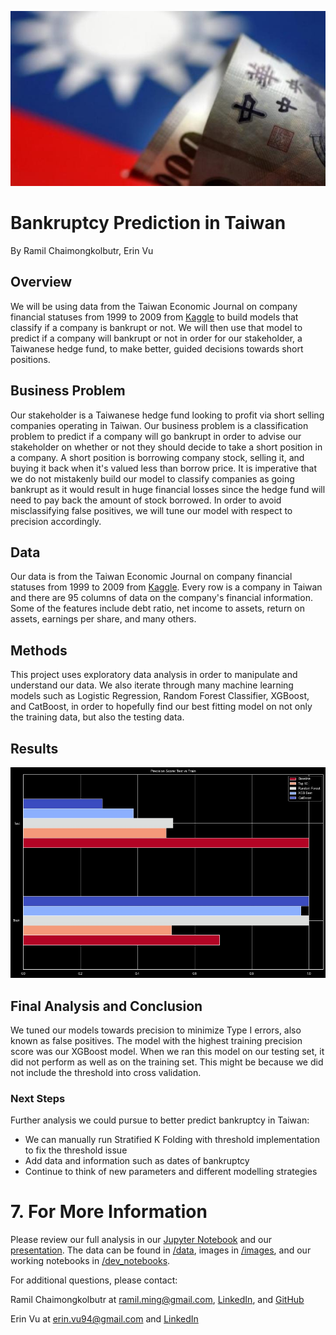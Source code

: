 ![TWD](images/twd_flag.jfif)

# Bankruptcy Prediction in Taiwan

By Ramil Chaimongkolbutr, Erin Vu

## Overview

We will be using data from the Taiwan Economic Journal on company financial statuses from 1999 to 2009 from [Kaggle](https://www.kaggle.com/fedesoriano/company-bankruptcy-prediction) to build models that classify if a company is bankrupt or not. We will then use that model to predict if a company will bankrupt or not in order for our stakeholder, a Taiwanese hedge fund, to make better, guided decisions towards short positions.

## Business Problem

Our stakeholder is a Taiwanese hedge fund looking to profit via short selling companies operating in Taiwan. Our business problem is a classification problem to predict if a company will go bankrupt in order to advise our stakeholder on whether or not they should decide to take a short position in a company. A short position is borrowing company stock, selling it, and buying it back when it's valued less than borrow price. It is imperative that we do not mistakenly build our model to classify companies as going bankrupt as it would result in huge financial losses since the hedge fund will need to pay back the amount of stock borrowed. In order to avoid misclassifying false positives, we will tune our model with respect to precision accordingly.

## Data

Our data is from the Taiwan Economic Journal on company financial statuses from 1999 to 2009 from [Kaggle](https://www.kaggle.com/fedesoriano/company-bankruptcy-prediction). Every row is a company in Taiwan and there are 95 columns of data on the company's financial information. Some of the features include debt ratio, net income to assets, return on assets, earnings per share, and many others.  

## Methods

This project uses exploratory data analysis in order to manipulate and understand our data. We also iterate through many machine learning models such as Logistic Regression, Random Forest Classifier, XGBoost, and CatBoost, in order to hopefully find our best fitting model on not only the training data, but also the testing data. 

## Results

![precision scores](/images/precision_score_bar.jpg)


## Final Analysis and Conclusion
We tuned our models towards precision to minimize Type I errors, also known as false positives. The model with the highest training precision score was our XGBoost model. When we ran this model on our testing set, it did not perform as well as on the training set. This might be because we did not include the threshold into cross validation. 


### Next Steps
Further analysis we could pursue to better predict bankruptcy in Taiwan: 
- We can manually run Stratified K Folding with threshold implementation to fix the threshold issue
- Add data and information such as dates of bankruptcy
- Continue to think of new parameters and different modelling strategies 

# 7. For More Information

Please review our full analysis in our [Jupyter Notebook](https://github.com/ekvu/phase-3_project/blob/main/Final%20Notebook.ipynb) and our [presentation](). The data can be found in [/data](https://github.com/ekvu/phase-3_project/tree/main/data), images in [/images](https://github.com/ekvu/phase-3_project/tree/main/images), and our working notebooks in [/dev_notebooks](https://github.com/ekvu/phase-3_project/tree/main/working_notebooks).

For additional questions, please contact:

Ramil Chaimongkolbutr at ramil.ming@gmail.com, [LinkedIn](linkedin.com/in/ramilc), and [GitHub](github.com/ramilchai)

Erin Vu at erin.vu94@gmail.com and [LinkedIn](linkedin.com/in/erin-vu)
